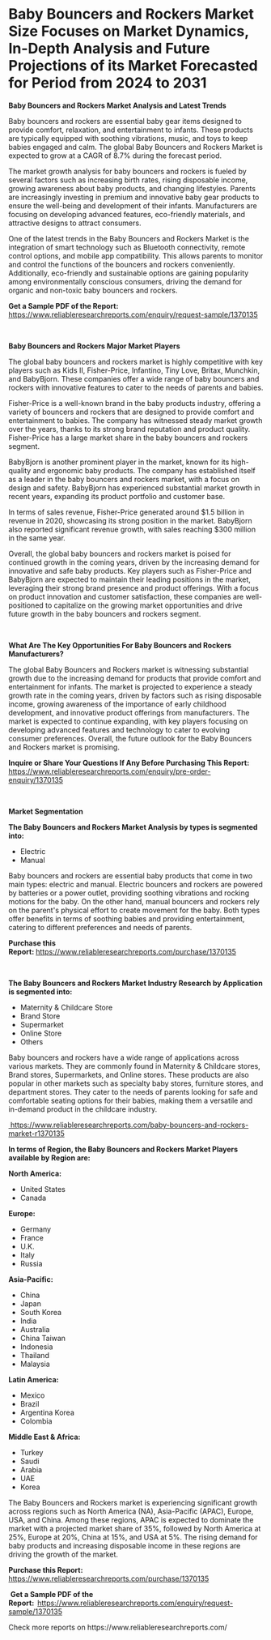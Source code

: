 <p><h1>Baby Bouncers and Rockers Market Size Focuses on Market Dynamics, In-Depth Analysis and Future Projections of its Market Forecasted for Period from 2024 to 2031</h1></p><p><strong>Baby Bouncers and Rockers Market Analysis and Latest Trends</strong></p>
<p><p>Baby bouncers and rockers are essential baby gear items designed to provide comfort, relaxation, and entertainment to infants. These products are typically equipped with soothing vibrations, music, and toys to keep babies engaged and calm. The global Baby Bouncers and Rockers Market is expected to grow at a CAGR of 8.7% during the forecast period.</p><p>The market growth analysis for baby bouncers and rockers is fueled by several factors such as increasing birth rates, rising disposable income, growing awareness about baby products, and changing lifestyles. Parents are increasingly investing in premium and innovative baby gear products to ensure the well-being and development of their infants. Manufacturers are focusing on developing advanced features, eco-friendly materials, and attractive designs to attract consumers.</p><p>One of the latest trends in the Baby Bouncers and Rockers Market is the integration of smart technology such as Bluetooth connectivity, remote control options, and mobile app compatibility. This allows parents to monitor and control the functions of the bouncers and rockers conveniently. Additionally, eco-friendly and sustainable options are gaining popularity among environmentally conscious consumers, driving the demand for organic and non-toxic baby bouncers and rockers.</p></p>
<p><strong>Get a Sample PDF of the Report:&nbsp;</strong> <a href="https://www.reliableresearchreports.com/enquiry/request-sample/1370135">https://www.reliableresearchreports.com/enquiry/request-sample/1370135</a></p>
<p>&nbsp;</p>
<p><strong>Baby Bouncers and Rockers Major Market Players</strong></p>
<p><p>The global baby bouncers and rockers market is highly competitive with key players such as Kids II, Fisher-Price, Infantino, Tiny Love, Britax, Munchkin, and BabyBjorn. These companies offer a wide range of baby bouncers and rockers with innovative features to cater to the needs of parents and babies.</p><p>Fisher-Price is a well-known brand in the baby products industry, offering a variety of bouncers and rockers that are designed to provide comfort and entertainment to babies. The company has witnessed steady market growth over the years, thanks to its strong brand reputation and product quality. Fisher-Price has a large market share in the baby bouncers and rockers segment.</p><p>BabyBjorn is another prominent player in the market, known for its high-quality and ergonomic baby products. The company has established itself as a leader in the baby bouncers and rockers market, with a focus on design and safety. BabyBjorn has experienced substantial market growth in recent years, expanding its product portfolio and customer base.</p><p>In terms of sales revenue, Fisher-Price generated around $1.5 billion in revenue in 2020, showcasing its strong position in the market. BabyBjorn also reported significant revenue growth, with sales reaching $300 million in the same year.</p><p>Overall, the global baby bouncers and rockers market is poised for continued growth in the coming years, driven by the increasing demand for innovative and safe baby products. Key players such as Fisher-Price and BabyBjorn are expected to maintain their leading positions in the market, leveraging their strong brand presence and product offerings. With a focus on product innovation and customer satisfaction, these companies are well-positioned to capitalize on the growing market opportunities and drive future growth in the baby bouncers and rockers segment.</p></p>
<p>&nbsp;</p>
<p><strong>What Are The Key Opportunities For Baby Bouncers and Rockers Manufacturers?</strong></p>
<p><p>The global Baby Bouncers and Rockers market is witnessing substantial growth due to the increasing demand for products that provide comfort and entertainment for infants. The market is projected to experience a steady growth rate in the coming years, driven by factors such as rising disposable income, growing awareness of the importance of early childhood development, and innovative product offerings from manufacturers. The market is expected to continue expanding, with key players focusing on developing advanced features and technology to cater to evolving consumer preferences. Overall, the future outlook for the Baby Bouncers and Rockers market is promising.</p></p>
<p><strong>Inquire or Share Your Questions If Any Before Purchasing This Report:</strong> <a href="https://www.reliableresearchreports.com/enquiry/pre-order-enquiry/1370135">https://www.reliableresearchreports.com/enquiry/pre-order-enquiry/1370135</a></p>
<p>&nbsp;</p>
<p><strong>Market Segmentation</strong></p>
<p><strong>The Baby Bouncers and Rockers Market Analysis by types is segmented into:</strong></p>
<p><ul><li>Electric</li><li>Manual</li></ul></p>
<p><p>Baby bouncers and rockers are essential baby products that come in two main types: electric and manual. Electric bouncers and rockers are powered by batteries or a power outlet, providing soothing vibrations and rocking motions for the baby. On the other hand, manual bouncers and rockers rely on the parent's physical effort to create movement for the baby. Both types offer benefits in terms of soothing babies and providing entertainment, catering to different preferences and needs of parents.</p></p>
<p><strong>Purchase this Report:&nbsp;</strong><a href="https://www.reliableresearchreports.com/purchase/1370135">https://www.reliableresearchreports.com/purchase/1370135</a></p>
<p>&nbsp;</p>
<p><strong>The Baby Bouncers and Rockers Market Industry Research by Application is segmented into:</strong></p>
<p><ul><li>Maternity & Childcare Store</li><li>Brand Store</li><li>Supermarket</li><li>Online Store</li><li>Others</li></ul></p>
<p><p>Baby bouncers and rockers have a wide range of applications across various markets. They are commonly found in Maternity & Childcare stores, Brand stores, Supermarkets, and Online stores. These products are also popular in other markets such as specialty baby stores, furniture stores, and department stores. They cater to the needs of parents looking for safe and comfortable seating options for their babies, making them a versatile and in-demand product in the childcare industry.</p></p>
<p><a href="https://www.reliableresearchreports.com/baby-bouncers-and-rockers-market-r1370135">&nbsp;https://www.reliableresearchreports.com/baby-bouncers-and-rockers-market-r1370135</a></p>
<p><strong>In terms of Region, the Baby Bouncers and Rockers Market Players available by Region are:</strong></p>
<p>
    <p> <strong> North America: </strong>
        <ul>
            <li>United States</li>
            <li>Canada</li>
        </ul>
        </p> 
    <p> <strong> Europe: </strong>
        <ul>
            <li>Germany</li>
            <li>France</li>
            <li>U.K.</li>
            <li>Italy</li>
            <li>Russia</li>
        </ul>
        </p> 
    <p> <strong> Asia-Pacific: </strong>
        <ul>
            <li>China</li>
            <li>Japan</li>
            <li>South Korea</li>
            <li>India</li>
            <li>Australia</li>
            <li>China Taiwan</li>
            <li>Indonesia</li>
            <li>Thailand</li>
            <li>Malaysia</li>
        </ul>
        </p> 
    <p> <strong> Latin America: </strong>
        <ul>
            <li>Mexico</li>
            <li>Brazil</li>
            <li>Argentina Korea</li>
            <li>Colombia</li>
        </ul>
        </p> 
    <p> <strong> Middle East & Africa: </strong>
        <ul>
            <li>Turkey</li>
            <li>Saudi</li>
            <li>Arabia</li>
            <li>UAE</li>
            <li>Korea</li>
        </ul>
    </p>
    </p>
<p><p>The Baby Bouncers and Rockers market is experiencing significant growth across regions such as North America (NA), Asia-Pacific (APAC), Europe, USA, and China. Among these regions, APAC is expected to dominate the market with a projected market share of 35%, followed by North America at 25%, Europe at 20%, China at 15%, and USA at 5%. The rising demand for baby products and increasing disposable income in these regions are driving the growth of the market.</p></p>
<p><strong>Purchase this Report: </strong><a href="https://www.reliableresearchreports.com/purchase/1370135">https://www.reliableresearchreports.com/purchase/1370135</a></p>
<p>&nbsp;<strong>Get a Sample PDF of the Report:&nbsp;&nbsp;</strong><a href="https://www.reliableresearchreports.com/enquiry/request-sample/1370135">https://www.reliableresearchreports.com/enquiry/request-sample/1370135</a></p>
<p><strong></strong></p>
<p>Check more reports on https://www.reliableresearchreports.com/</p>